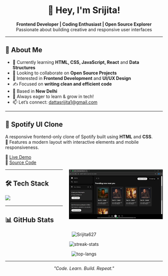 <h1 align="center">🚀 Hey, I'm Srijita!</h1>

<p align="center">
  <b>Frontend Developer | Coding Enthusiast | Open Source Explorer</b><br>
  Passionate about building creative and responsive user interfaces
</p>

---

## 🧠 About Me

- 🌱 Currently learning <b>HTML, CSS, JavaScript, React</b> and <b>Data Structures</b>  
- 🤝 Looking to collaborate on <b>Open Source Projects</b>  
- 🧠 Interested in <b>Frontend Development</b> and <b>UI/UX Design</b>  
- ✍️ Focused on <b>writing clean and efficient code</b>  
- 📍 Based in <b>New Delhi</b>  
- 🚀 Always eager to learn & grow in tech!  
- 📫 Let’s connect: [dattasrijita1@gmail.com](mailto:dattasrijita627@gmail.com)

---

## 🎵 Spotify UI Clone

A responsive frontend-only clone of Spotify built using **HTML** and **CSS**.  
🧩 Features a modern layout with interactive elements and mobile responsiveness.  

🔗 [Live Demo](https://srijita627.github.io/spotify-clone-srijita/)  
🔗 [Source Code](https://github.com/Srijita627/spotify-clone-srijita/)

<img src="spotify-clone-preview.jpg" alt="Spotify Clone Screenshot" align="right" width="300" style="margin-left: 20px;"/>



---

## 🛠 Tech Stack

<p align="left">
  <img src="https://skillicons.dev/icons?i=html,css,js,react,tailwind,git,github,vscode&theme=light" />
</p>

---

## 📊 GitHub Stats

<p align="center">
  <img src="https://github-readme-stats.vercel.app/api?username=Srijita627&show_icons=true&locale=en&theme=radical" alt="Srijita627" />
</p>

<p align="center">
  <img src="https://github-readme-streak-stats.herokuapp.com/?user=Srijita627&theme=radical" alt="streak-stats" />
</p>

<p align="center">
  <img src="https://github-readme-stats.vercel.app/api/top-langs?username=Srijita627&layout=compact&theme=radical" alt="top-langs" />
</p>

---

<p align="center"><i>"Code. Learn. Build. Repeat."</i></p>
